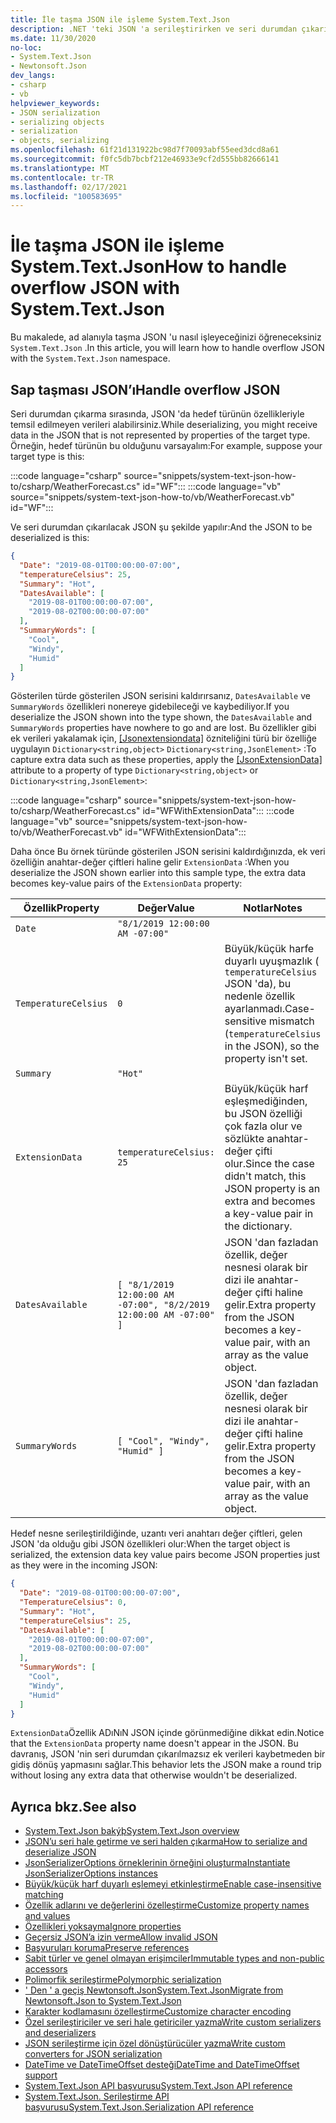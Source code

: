 ```yaml
---
title: İle taşma JSON ile işleme System.Text.Json
description: .NET 'teki JSON 'a serileştirirken ve seri durumdan çıkarılırken taşma JSON işlemesini öğrenin.
ms.date: 11/30/2020
no-loc:
- System.Text.Json
- Newtonsoft.Json
dev_langs:
- csharp
- vb
helpviewer_keywords:
- JSON serialization
- serializing objects
- serialization
- objects, serializing
ms.openlocfilehash: 61f21d131922bc98d7f70093abf55eed3dcd8a61
ms.sourcegitcommit: f0fc5db7bcbf212e46933e9cf2d555bb82666141
ms.translationtype: MT
ms.contentlocale: tr-TR
ms.lasthandoff: 02/17/2021
ms.locfileid: "100583695"
---
```

# <a name="how-to-handle-overflow-json-with-systemtextjson"></a><span data-ttu-id="e05b5-103">İle taşma JSON ile işleme System.Text.Json</span><span class="sxs-lookup"><span data-stu-id="e05b5-103">How to handle overflow JSON with System.Text.Json</span></span>

<span data-ttu-id="e05b5-104">Bu makalede, ad alanıyla taşma JSON 'u nasıl işleyeceğinizi öğreneceksiniz `System.Text.Json` .</span><span class="sxs-lookup"><span data-stu-id="e05b5-104">In this article, you will learn how to handle overflow JSON with the `System.Text.Json` namespace.</span></span>

## <a name="handle-overflow-json"></a><span data-ttu-id="e05b5-105">Sap taşması JSON’ı</span><span class="sxs-lookup"><span data-stu-id="e05b5-105">Handle overflow JSON</span></span>

<span data-ttu-id="e05b5-106">Seri durumdan çıkarma sırasında, JSON 'da hedef türünün özellikleriyle temsil edilmeyen verileri alabilirsiniz.</span><span class="sxs-lookup"><span data-stu-id="e05b5-106">While deserializing, you might receive data in the JSON that is not represented by properties of the target type.</span></span> <span data-ttu-id="e05b5-107">Örneğin, hedef türünün bu olduğunu varsayalım:</span><span class="sxs-lookup"><span data-stu-id="e05b5-107">For example, suppose your target type is this:</span></span>

:::code language="csharp" source="snippets/system-text-json-how-to/csharp/WeatherForecast.cs" id="WF":::
:::code language="vb" source="snippets/system-text-json-how-to/vb/WeatherForecast.vb" id="WF":::

<span data-ttu-id="e05b5-108">Ve seri durumdan çıkarılacak JSON şu şekilde yapılır:</span><span class="sxs-lookup"><span data-stu-id="e05b5-108">And the JSON to be deserialized is this:</span></span>

```json
{
  "Date": "2019-08-01T00:00:00-07:00",
  "temperatureCelsius": 25,
  "Summary": "Hot",
  "DatesAvailable": [
    "2019-08-01T00:00:00-07:00",
    "2019-08-02T00:00:00-07:00"
  ],
  "SummaryWords": [
    "Cool",
    "Windy",
    "Humid"
  ]
}
```

<span data-ttu-id="e05b5-109">Gösterilen türde gösterilen JSON serisini kaldırırsanız, `DatesAvailable` ve `SummaryWords` özellikleri nonereye gidebileceği ve kaybediliyor.</span><span class="sxs-lookup"><span data-stu-id="e05b5-109">If you deserialize the JSON shown into the type shown, the `DatesAvailable` and `SummaryWords` properties have nowhere to go and are lost.</span></span> <span data-ttu-id="e05b5-110">Bu özellikler gibi ek verileri yakalamak için, [[Jsonextensiondata]](xref:System.Text.Json.Serialization.JsonExtensionDataAttribute) özniteliğini türü bir özelliğe uygulayın `Dictionary<string,object>` `Dictionary<string,JsonElement>` :</span><span class="sxs-lookup"><span data-stu-id="e05b5-110">To capture extra data such as these properties, apply the [[JsonExtensionData]](xref:System.Text.Json.Serialization.JsonExtensionDataAttribute) attribute to a property of type `Dictionary<string,object>` or `Dictionary<string,JsonElement>`:</span></span>

:::code language="csharp" source="snippets/system-text-json-how-to/csharp/WeatherForecast.cs" id="WFWithExtensionData":::
:::code language="vb" source="snippets/system-text-json-how-to/vb/WeatherForecast.vb" id="WFWithExtensionData":::

<span data-ttu-id="e05b5-111">Daha önce Bu örnek türünde gösterilen JSON serisini kaldırdığınızda, ek veri özelliğin anahtar-değer çiftleri haline gelir `ExtensionData` :</span><span class="sxs-lookup"><span data-stu-id="e05b5-111">When you deserialize the JSON shown earlier into this sample type, the extra data becomes key-value pairs of the `ExtensionData` property:</span></span>

| <span data-ttu-id="e05b5-112">Özellik</span><span class="sxs-lookup"><span data-stu-id="e05b5-112">Property</span></span> | <span data-ttu-id="e05b5-113">Değer</span><span class="sxs-lookup"><span data-stu-id="e05b5-113">Value</span></span> | <span data-ttu-id="e05b5-114">Notlar</span><span class="sxs-lookup"><span data-stu-id="e05b5-114">Notes</span></span> |
|--|--|--|
| `Date` | `"8/1/2019 12:00:00 AM -07:00"` |  |
| `TemperatureCelsius` | `0` | <span data-ttu-id="e05b5-115">Büyük/küçük harfe duyarlı uyuşmazlık ( `temperatureCelsius` JSON 'da), bu nedenle özellik ayarlanmadı.</span><span class="sxs-lookup"><span data-stu-id="e05b5-115">Case-sensitive mismatch (`temperatureCelsius` in the JSON), so the property isn't set.</span></span> |
| `Summary` | `"Hot"` |  |
| `ExtensionData` | `temperatureCelsius: 25` | <span data-ttu-id="e05b5-116">Büyük/küçük harf eşleşmediğinden, bu JSON özelliği çok fazla olur ve sözlükte anahtar-değer çifti olur.</span><span class="sxs-lookup"><span data-stu-id="e05b5-116">Since the case didn't match, this JSON property is an extra and becomes a key-value pair in the dictionary.</span></span> |
| `DatesAvailable` | `[ "8/1/2019 12:00:00 AM -07:00", "8/2/2019 12:00:00 AM -07:00" ]` | <span data-ttu-id="e05b5-117">JSON 'dan fazladan özellik, değer nesnesi olarak bir dizi ile anahtar-değer çifti haline gelir.</span><span class="sxs-lookup"><span data-stu-id="e05b5-117">Extra property from the JSON becomes a key-value pair, with an array as the value object.</span></span> |
| `SummaryWords` | `[ "Cool", "Windy", "Humid" ]` | <span data-ttu-id="e05b5-118">JSON 'dan fazladan özellik, değer nesnesi olarak bir dizi ile anahtar-değer çifti haline gelir.</span><span class="sxs-lookup"><span data-stu-id="e05b5-118">Extra property from the JSON becomes a key-value pair, with an array as the value object.</span></span> |

<span data-ttu-id="e05b5-119">Hedef nesne serileştirildiğinde, uzantı veri anahtarı değer çiftleri, gelen JSON 'da olduğu gibi JSON özellikleri olur:</span><span class="sxs-lookup"><span data-stu-id="e05b5-119">When the target object is serialized, the extension data key value pairs become JSON properties just as they were in the incoming JSON:</span></span>

```json
{
  "Date": "2019-08-01T00:00:00-07:00",
  "TemperatureCelsius": 0,
  "Summary": "Hot",
  "temperatureCelsius": 25,
  "DatesAvailable": [
    "2019-08-01T00:00:00-07:00",
    "2019-08-02T00:00:00-07:00"
  ],
  "SummaryWords": [
    "Cool",
    "Windy",
    "Humid"
  ]
}
```

<span data-ttu-id="e05b5-120">`ExtensionData`Özellik ADıNıN JSON içinde görünmediğine dikkat edin.</span><span class="sxs-lookup"><span data-stu-id="e05b5-120">Notice that the `ExtensionData` property name doesn't appear in the JSON.</span></span> <span data-ttu-id="e05b5-121">Bu davranış, JSON 'nin seri durumdan çıkarılmazsız ek verileri kaybetmeden bir gidiş dönüş yapmasını sağlar.</span><span class="sxs-lookup"><span data-stu-id="e05b5-121">This behavior lets the JSON make a round trip without losing any extra data that otherwise wouldn't be deserialized.</span></span>

## <a name="see-also"></a><span data-ttu-id="e05b5-122">Ayrıca bkz.</span><span class="sxs-lookup"><span data-stu-id="e05b5-122">See also</span></span>

* [<span data-ttu-id="e05b5-123">System.Text.Json bakýþ</span><span class="sxs-lookup"><span data-stu-id="e05b5-123">System.Text.Json overview</span></span>](system-text-json-overview.md)
* [<span data-ttu-id="e05b5-124">JSON’u seri hale getirme ve seri halden çıkarma</span><span class="sxs-lookup"><span data-stu-id="e05b5-124">How to serialize and deserialize JSON</span></span>](system-text-json-how-to.md)
* [<span data-ttu-id="e05b5-125">JsonSerializerOptions örneklerinin örneğini oluşturma</span><span class="sxs-lookup"><span data-stu-id="e05b5-125">Instantiate JsonSerializerOptions instances</span></span>](system-text-json-configure-options.md)
* [<span data-ttu-id="e05b5-126">Büyük/küçük harf duyarlı eşlemeyi etkinleştirme</span><span class="sxs-lookup"><span data-stu-id="e05b5-126">Enable case-insensitive matching</span></span>](system-text-json-character-casing.md)
* [<span data-ttu-id="e05b5-127">Özellik adlarını ve değerlerini özelleştirme</span><span class="sxs-lookup"><span data-stu-id="e05b5-127">Customize property names and values</span></span>](system-text-json-customize-properties.md)
* [<span data-ttu-id="e05b5-128">Özellikleri yoksayma</span><span class="sxs-lookup"><span data-stu-id="e05b5-128">Ignore properties</span></span>](system-text-json-ignore-properties.md)
* [<span data-ttu-id="e05b5-129">Geçersiz JSON’a izin verme</span><span class="sxs-lookup"><span data-stu-id="e05b5-129">Allow invalid JSON</span></span>](system-text-json-invalid-json.md)
* [<span data-ttu-id="e05b5-130">Başvuruları koruma</span><span class="sxs-lookup"><span data-stu-id="e05b5-130">Preserve references</span></span>](system-text-json-preserve-references.md)
* [<span data-ttu-id="e05b5-131">Sabit türler ve genel olmayan erişimciler</span><span class="sxs-lookup"><span data-stu-id="e05b5-131">Immutable types and non-public accessors</span></span>](system-text-json-immutability.md)
* [<span data-ttu-id="e05b5-132">Polimorfik serileştirme</span><span class="sxs-lookup"><span data-stu-id="e05b5-132">Polymorphic serialization</span></span>](system-text-json-polymorphism.md)
* [<span data-ttu-id="e05b5-133">' Den ' a geçiş Newtonsoft.JsonSystem.Text.Json</span><span class="sxs-lookup"><span data-stu-id="e05b5-133">Migrate from Newtonsoft.Json to System.Text.Json</span></span>](system-text-json-migrate-from-newtonsoft-how-to.md)
* [<span data-ttu-id="e05b5-134">Karakter kodlamasını özelleştirme</span><span class="sxs-lookup"><span data-stu-id="e05b5-134">Customize character encoding</span></span>](system-text-json-character-encoding.md)
* [<span data-ttu-id="e05b5-135">Özel serileştiriciler ve seri hale getiriciler yazma</span><span class="sxs-lookup"><span data-stu-id="e05b5-135">Write custom serializers and deserializers</span></span>](write-custom-serializer-deserializer.md)
* [<span data-ttu-id="e05b5-136">JSON serileştirme için özel dönüştürücüler yazma</span><span class="sxs-lookup"><span data-stu-id="e05b5-136">Write custom converters for JSON serialization</span></span>](system-text-json-converters-how-to.md)
* [<span data-ttu-id="e05b5-137">DateTime ve DateTimeOffset desteği</span><span class="sxs-lookup"><span data-stu-id="e05b5-137">DateTime and DateTimeOffset support</span></span>](../datetime/system-text-json-support.md)
* <span data-ttu-id="e05b5-138">[System.Text.Json API başvurusu](xref:System.Text.Json)</span><span class="sxs-lookup"><span data-stu-id="e05b5-138">[System.Text.Json API reference](xref:System.Text.Json)</span></span>
* <span data-ttu-id="e05b5-139">[System.Text.Json. Serileştirme API başvurusu](xref:System.Text.Json.Serialization)</span><span class="sxs-lookup"><span data-stu-id="e05b5-139">[System.Text.Json.Serialization API reference](xref:System.Text.Json.Serialization)</span></span>
